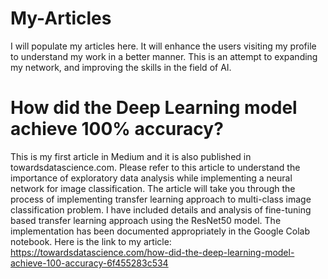 # My-Articles
I will populate my articles here. It will enhance the users visiting my profile to understand my work in a better manner. This is an attempt to expanding my network, and improving the skills in the field of AI.
# How did the Deep Learning model achieve 100% accuracy?
This is my first article in Medium and it is also published in towardsdatascience.com. Please refer to this article to understand the importance of exploratory data analysis while implementing a neural network for image classification. The article will take you through the process of implementing transfer learning approach to multi-class image classification problem. I have included details and analysis of fine-tuning based transfer learning approach using the ResNet50 model. The implementation has been documented appropriately in the Google Colab notebook.
Here is the link to my article: https://towardsdatascience.com/how-did-the-deep-learning-model-achieve-100-accuracy-6f455283c534
